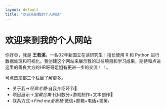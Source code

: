 ```yaml
---
layout: default
title: "欢迎来到我的个人网站"
---
```

# 欢迎来到我的个人网站

你好😊，我是 **王若溪**，一名02年新国立在读研究生！擅长使用 R 和 Python 进行数据处理和可视化。我创建这个网站来展示我的过往项目和学习成果，期待和点进这里的善良大方的HR哥哥姐姐有更进一步的交流！！。

可点击顶部三个栏目了解更多。

- 关于我→*经典老番*·自我介绍环节🎈
- 项目展示→*宝藏合集*·代码数分+游戏制作+文本创作🍱
- 联系方式→*Find me全家桶*·微信+邮箱+电话+领英📞
  
